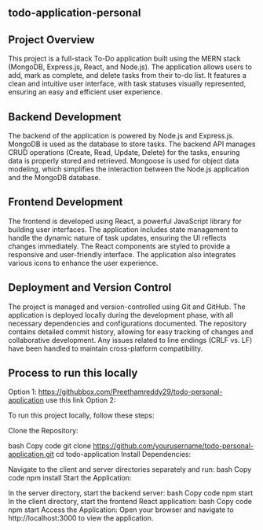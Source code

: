 ## todo-application-personal ##

## Project Overview

This project is a full-stack To-Do application built using the MERN stack (MongoDB, Express.js, React, and Node.js). The application allows users to add, mark as complete, and delete tasks from their to-do list. It features a clean and intuitive user interface, with task statuses visually represented, ensuring an easy and efficient user experience.

## Backend Development

The backend of the application is powered by Node.js and Express.js. MongoDB is used as the database to store tasks. The backend API manages CRUD operations (Create, Read, Update, Delete) for the tasks, ensuring data is properly stored and retrieved. Mongoose is used for object data modeling, which simplifies the interaction between the Node.js application and the MongoDB database.

## Frontend Development

The frontend is developed using React, a powerful JavaScript library for building user interfaces. The application includes state management to handle the dynamic nature of task updates, ensuring the UI reflects changes immediately. The React components are styled to provide a responsive and user-friendly interface. The application also integrates various icons to enhance the user experience.

## Deployment and Version Control

The project is managed and version-controlled using Git and GitHub. The application is deployed locally during the development phase, with all necessary dependencies and configurations documented. The repository contains detailed commit history, allowing for easy tracking of changes and collaborative development. Any issues related to line endings (CRLF vs. LF) have been handled to maintain cross-platform compatibility.


## Process to run this locally ##

Option 1: https://githubbox.com/Preethamreddy29/todo-personal-application   use this link 
Option 2: 

To run this project locally, follow these steps:

Clone the Repository:

bash
Copy code
git clone https://github.com/yourusername/todo-personal-application.git
cd todo-application
Install Dependencies:

Navigate to the client and server directories separately and run:
bash
Copy code
npm install
Start the Application:

In the server directory, start the backend server:
bash
Copy code
npm start
In the client directory, start the frontend React application:
bash
Copy code
npm start
Access the Application: Open your browser and navigate to http://localhost:3000 to view the application.


